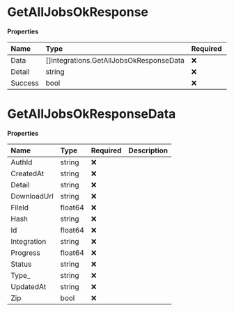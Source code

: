 # GetAllJobsOkResponse

**Properties**

| Name    | Type                                    | Required | Description |
| :------ | :-------------------------------------- | :------- | :---------- |
| Data    | []integrations.GetAllJobsOkResponseData | ❌       |             |
| Detail  | string                                  | ❌       |             |
| Success | bool                                    | ❌       |             |

# GetAllJobsOkResponseData

**Properties**

| Name        | Type    | Required | Description |
| :---------- | :------ | :------- | :---------- |
| AuthId      | string  | ❌       |             |
| CreatedAt   | string  | ❌       |             |
| Detail      | string  | ❌       |             |
| DownloadUrl | string  | ❌       |             |
| FileId      | float64 | ❌       |             |
| Hash        | string  | ❌       |             |
| Id          | float64 | ❌       |             |
| Integration | string  | ❌       |             |
| Progress    | float64 | ❌       |             |
| Status      | string  | ❌       |             |
| Type\_      | string  | ❌       |             |
| UpdatedAt   | string  | ❌       |             |
| Zip         | bool    | ❌       |             |
